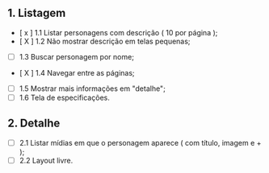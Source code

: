 ## 1. Listagem
- [ x ] 1.1 Listar personagens com descrição ( 10 por página );
- [ X ] 1.2 Não mostrar descrição em telas pequenas;
- [ ] 1.3 Buscar personagem por nome;
- [ X ] 1.4 Navegar entre as páginas;
- [ ] 1.5 Mostrar mais informações em "detalhe";
- [ ] 1.6 Tela de especificações.

## 2. Detalhe
- [ ] 2.1 Listar mídias em que o personagem aparece ( com título, imagem e + );
- [ ] 2.2 Layout livre.
